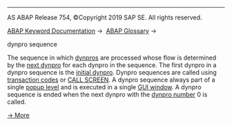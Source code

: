   

* * *

AS ABAP Release 754, ©Copyright 2019 SAP SE. All rights reserved.

[ABAP Keyword Documentation](javascript:call_link\('abenabap.htm'\)) →  [ABAP Glossary](javascript:call_link\('abenabap_glossary.htm'\)) → 

dynpro sequence

The sequence in which [dynpros](javascript:call_link\('abendynpro_glosry.htm'\) "Glossary Entry") are processed whose flow is determined by the [next dynpro](javascript:call_link\('abennext_dynpro_glosry.htm'\) "Glossary Entry") for each dynpro in the sequence. The first dynpro in a dynpro sequence is the [initial dynpro](javascript:call_link\('abeninitial_dynpro_glosry.htm'\) "Glossary Entry"). Dynpro sequences are called using [transaction codes](javascript:call_link\('abentransaction_code_glosry.htm'\) "Glossary Entry") or [CALL SCREEN](javascript:call_link\('abapcall_screen.htm'\)). A dynpro sequence always part of a single [popup level](javascript:call_link\('abenpop-up_level_glosry.htm'\) "Glossary Entry") and is executed in a single [GUI window](javascript:call_link\('abengui_window_glosry.htm'\) "Glossary Entry"). A dynpro sequence is ended when the next dynpro with the [dynpro number](javascript:call_link\('abendynpro_number_glosry.htm'\) "Glossary Entry") 0 is called.

[→ More](javascript:call_link\('abenabap_dynpros_processing.htm'\))